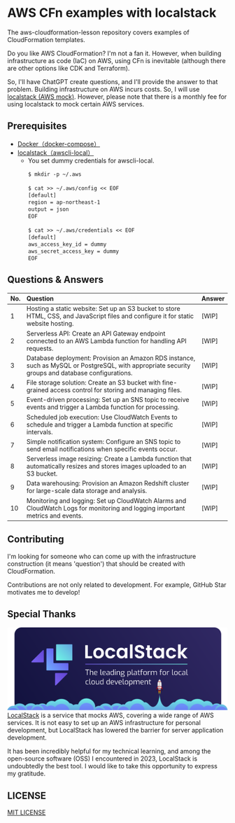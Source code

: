 # AWS CFn examples with localstack
The aws-cloudformation-lesson repository covers examples of CloudFormation templates.

Do you like AWS CloudFormation? I'm not a fan it. However, when building infrastructure as code (IaC) on AWS, using CFn is inevitable (although there are other options like CDK and Terraform).

So, I'll have ChatGPT create questions, and I'll provide the answer to that problem. Building infrastructure on AWS incurs costs. So, I will use [localstack (AWS mock)](https://localstack.cloud/). However, please note that there is a monthly fee for using localstack to mock certain AWS services.

## Prerequisites
- [Docker（docker-compose）](https://www.docker.com/)
- [localstack（awscli-local）](https://localstack.cloud/)
  - You set dummy credentials for awscli-local.
    ```
    $ mkdir -p ~/.aws

    $ cat >> ~/.aws/config << EOF
    [default]
    region = ap-northeast-1
    output = json
    EOF

    $ cat >> ~/.aws/credentials << EOF
    [default]
    aws_access_key_id = dummy
    aws_secret_access_key = dummy
    EOF
    ```

## Questions & Answers
|No.|Question|Answer|
|:---|:---|:---|
|1|Hosting a static website: Set up an S3 bucket to store HTML, CSS, and JavaScript files and configure it for static website hosting.|[WIP]|
|2|Serverless API: Create an API Gateway endpoint connected to an AWS Lambda function for handling API requests.|[WIP]|
|3|Database deployment: Provision an Amazon RDS instance, such as MySQL or PostgreSQL, with appropriate security groups and database configurations.|[WIP]|
|4|File storage solution: Create an S3 bucket with fine-grained access control for storing and managing files.|[WIP]|
|5|Event-driven processing: Set up an SNS topic to receive events and trigger a Lambda function for processing.|[WIP]|
|6|Scheduled job execution: Use CloudWatch Events to schedule and trigger a Lambda function at specific intervals.|[WIP]|
|7|Simple notification system: Configure an SNS topic to send email notifications when specific events occur.|[WIP]|
|8|Serverless image resizing: Create a Lambda function that automatically resizes and stores images uploaded to an S3 bucket.|[WIP]|
|9|Data warehousing: Provision an Amazon Redshift cluster for large-scale data storage and analysis.|[WIP]|
|10|Monitoring and logging: Set up CloudWatch Alarms and CloudWatch Logs for monitoring and logging important metrics and events.|[WIP]|

## Contributing
I'm looking for someone who can come up with the infrastructure construction (it means 'question') that should be created with CloudFormation.  

Contributions are not only related to development. For example, GitHub Star motivates me to develop!

## Special Thanks
![localstack](./docs/images/localstack-readme-banner.svg)
[LocalStack](https://localstack.cloud/) is a service that mocks AWS, covering a wide range of AWS services. It is not easy to set up an AWS infrastructure for personal development, but LocalStack has lowered the barrier for server application development.   

It has been incredibly helpful for my technical learning, and among the open-source software (OSS) I encountered in 2023, LocalStack is undoubtedly the best tool. I would like to take this opportunity to express my gratitude.

## LICENSE
[MIT LICENSE](./LICENSE)